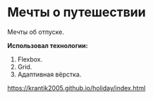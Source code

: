 # Мечты о путешествии

Мечты об отпуске.

**Использовал технологии:**

1. Flexbox.
2. Grid.
3. Адаптивная вёрстка.

https://krantik2005.github.io/holiday/index.html
